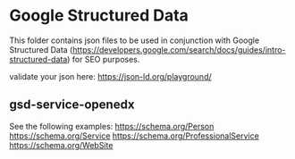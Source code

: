 # Google Structured Data 
This folder contains json files to be used in conjunction with Google Structured Data (https://developers.google.com/search/docs/guides/intro-structured-data) for SEO purposes.


validate your json here: https://json-ld.org/playground/


## gsd-service-openedx
See the following examples:
https://schema.org/Person
https://schema.org/Service
https://schema.org/ProfessionalService
https://schema.org/WebSite


